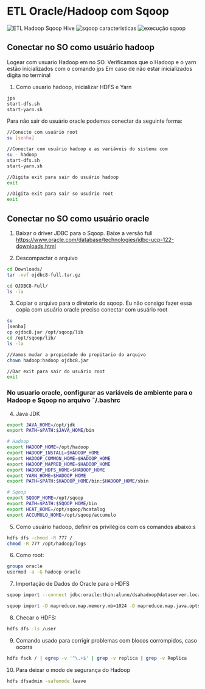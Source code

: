 # ETL Oracle/Hadoop com Sqoop

![ETL Hadoop Sqoop Hive](https://user-images.githubusercontent.com/87387315/140417928-756d9bd4-2947-4cd2-8d25-4e31b4f69a57.png)
![sqoop caracteristicas](https://user-images.githubusercontent.com/87387315/140417956-055f4a0f-c311-42b1-90d6-ebdf6703f17e.png)
![execução sqoop](https://user-images.githubusercontent.com/87387315/140417976-0f90c5c3-af9d-4d84-9143-ba82ca12fe40.png)

## Conectar no SO como usuário hadoop ###

Logear com usuario Hadoop em no SO. Verificamos que o Hadoop e o yarn estão inicializados com o comando jps
Em caso de não estar inicializados digita no terminal

1. Como usuario hadoop, inicializar HDFS e Yarn
```sh
jps
start-dfs.sh
start-yarn.sh
```

Para não sair do usuário oracle podemos conectar da seguinte forma:
```sh
//Conecto com usuário root
su [senha] 

//Conectar com usuário hadoop e as variáveis do sistema com
su - hadoop 
start-dfs.sh
start-yarn.sh

//Digita exit para sair do usuário hadoop
exit

//Digita exit para sair so usuário root
exit
```
## Conectar no SO como usuário oracle ##

1. Baixar o driver JDBC para o Sqoop. Baixe a versão full
https://www.oracle.com/database/technologies/jdbc-ucp-122-downloads.html


2. Descompactar o arquivo
```sh
cd Downloads/
tar -xvf ojdbc8-full.tar.gz

cd OJDBC8-Full/
ls -la

```

3. Copiar o arquivo para o diretorio do sqoop. Eu não consigo fazer essa copia com usuário oracle preciso conectar com usuário root
```sh
su 
[senha]
cp ojdbc8.jar /opt/sqoop/lib
cd /opt/sqoop/lib/
ls -la

//Vamos mudar a propiedade do propitario do arquivo
chown hadoop:hadoop ojdbc8.jar

//Dar exit para sair do usuário root
exit
```

### No usuario oracle, configurar as variáveis de ambiente para o Hadoop e Sqoop no arquivo ˜/.bashrc

4. Java JDK
```sh
export JAVA_HOME=/opt/jdk
export PATH=$PATH:$JAVA_HOME/bin
```
```sh
# Hadoop
export HADOOP_HOME=/opt/hadoop
export HADOOP_INSTALL=$HADOOP_HOME
export HADOOP_COMMON_HOME=$HADOOP_HOME
export HADOOP_MAPRED_HOME=$HADOOP_HOME
export HADOOP_HDFS_HOME=$HADOOP_HOME
export YARN_HOME=$HADOOP_HOME
export PATH=$PATH:$HADOOP_HOME/bin:$HADOOP_HOME/sbin
```
```sh
# Sqoop
export SQOOP_HOME=/opt/sqoop
export PATH=$PATH:$SQOOP_HOME/bin
export HCAT_HOME=/opt/sqoop/hcatalog
export ACCUMULO_HOME=/opt/sqoop/accumulo
```


5. Como usuário hadoop, definir os privilégios com os comandos abaixo:s
```sh
hdfs dfs -chmod -R 777 /
chmod -R 777 /opt/hadoop/logs
```
6. Como root:
```sh
groups oracle
usermod -a -G hadoop oracle
```

7. Importação de Dados do Oracle para o HDFS
```sh
sqoop import --connect jdbc:oracle:thin:aluno/dsahadoop@dataserver.localdomain:1539/orcl --username aluno -password dsahadoop --query "select user_id, movie_id from cinema where rating = 1 and \$CONDITIONS" --target-dir /user/oracle/output -m 1

sqoop import -D mapreduce.map.memory.mb=1024 -D mapreduce.map.java.opts=-Xmx768m --connect jdbc:oracle:thin:aluno/dsahadoop@dataserver.localdomain:1539/orcl --username aluno -password dsahadoop --query "select user_id, movie_id from cinema where rating = 1 and \$CONDITIONS" --target-dir /user/oracle/output -m 1
```
8. Checar o HDFS:
```sh
hdfs dfs -ls /user
```
9. Comando usado para corrigir problemas com blocos corrompidos, caso ocorra
```sh
hdfs fsck / | egrep -v '^\.+$' | grep -v replica | grep -v Replica
```
10. Para deixar o modo de segurança do Hadoop
```sh
hdfs dfsadmin -safemode leave
```

